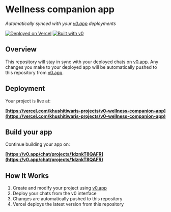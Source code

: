 # Wellness companion app

*Automatically synced with your [v0.app](https://v0.app) deployments*

[![Deployed on Vercel](https://img.shields.io/badge/Deployed%20on-Vercel-black?style=for-the-badge&logo=vercel)](https://vercel.com/khushitiwaris-projects/v0-wellness-companion-app)
[![Built with v0](https://img.shields.io/badge/Built%20with-v0.app-black?style=for-the-badge)](https://v0.app/chat/projects/1dznkT8QAFR)

## Overview

This repository will stay in sync with your deployed chats on [v0.app](https://v0.app).
Any changes you make to your deployed app will be automatically pushed to this repository from [v0.app](https://v0.app).

## Deployment

Your project is live at:

**[https://vercel.com/khushitiwaris-projects/v0-wellness-companion-app](https://vercel.com/khushitiwaris-projects/v0-wellness-companion-app)**

## Build your app

Continue building your app on:

**[https://v0.app/chat/projects/1dznkT8QAFR](https://v0.app/chat/projects/1dznkT8QAFR)**

## How It Works

1. Create and modify your project using [v0.app](https://v0.app)
2. Deploy your chats from the v0 interface
3. Changes are automatically pushed to this repository
4. Vercel deploys the latest version from this repository